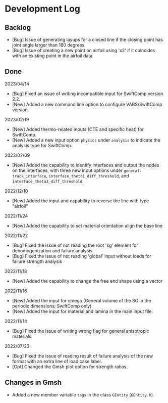 # Development Log

## Backlog

- [Bug] Issue of generating layups for a closed line if the closing point has joint angle larger than 180 degrees
- [Bug] Issue of creating a new point on airfoil using 'x2' if it coincides with an existing point in the airfoil data

## Done

2023/04/14

- [Bug] Fixed an issue of writing incompatible input for SwiftComp version 2.2.
- [New] Added a new command line option to configure VABS/SwiftComp version.

2023/02/19

- [New] Added thermo-related inputs (CTE and specific heat) for SwiftComp.
- [New] Added a new input option `physics` under `analysis` to indicate the analysis type for SwiftComp.

2023/02/09

- [New] Added the capability to identify interfaces and output the nodes on the interfaces, with three new input options under `general`: `track_interface`, `interface_theta1_diff_threshold`, and `interface_theta3_diff_threshold`.

2022/12/10

- [New] Added the input and capability to reverse the line with type "airfoil"

2022/11/24

- [New] Added the capability to set material orientation align the base line

2022/11/22

- [Bug] Fixed the issue of not reading the root 'sg' element for dehomogenization and failure analysis
- [Bug] Fixed the issue of not reading 'global' input without loads for failure strength analysis

2022/11/18

- [New] Added the capability to change the free end shape using a vector

2022/11/16

- [New] Added the input for omega (General volume of the SG in the periodic dimensions; SwiftComp only)
- [New] Added the input for material and lamina in the main input file.

2022/11/14

- [Bug] Fixed the issue of writing wrong flag for general anisotropic materials.

2022/07/23

- [Bug] Fixed the issue of reading result of failure analysis of the new format with an extra line of load case label.
- [Opt] Changed the Gmsh plot option for strength ratios.


## Changes in Gmsh

- Added a new member variable `tags` in the class `GEntity` (`GEntity.h`).
